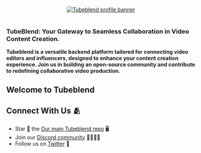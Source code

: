 <br />
<p align="center">
    <a href="#" target="_blank"><img src="/profile/images/banner.png" alt="Tubeblend profile banner"></a>
    <br />
    <br />
    <h3>TubeBlend: Your Gateway to Seamless Collaboration in Video Content Creation.</h3>
    <b>Tubeblend is a versatile backend platform tailored for connecting video editors and influencers, designed to enhance your content creation experience. Join us in building an open-source community and contribute to redefining collaborative video production.</b>
</p>

<h2>Welcome to Tubeblend</h2>

<!--
<h4>Following are some useful links to our organisation 🌟</h4>
<ul>
    <li>docs <a href="#">Tubeblend Docs</a> 📚 </li>
    <li>blogs <a href="#">Tubeblend blogs</a> 📝</li>
    <li>video content <a href="#">Tubeblend YouTube channel</a> 📺</li>
    <li>discover community <a href="#">Tubeblend repo</a> 💻</li>
</ul>
-->

<h2>Connect With Us 🫂</h2>
<ul>
    <li>Star 🌟 the <a href="#">Our main Tubeblend repo</a> 🖥️</li>
    <li>Join our <a href="#">Discord community</a> 👨‍👩‍👧‍👦</li>
    <li>Follow us on <a href="#">Twitter</a> 🐤</li>
</ul>
